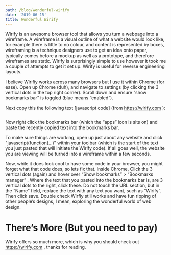 ```yaml
---
path: /blog/wonderful-wirify
date: '2019-06-15'
title: Wonderful Wirify
---
```

Wirify is an awesome browser tool that allows you turn a webpage into a wireframe. A wireframe is a visual outline of what a website would look like, for example there is little to no colour, and content is represented by boxes, wireframing is a technique designers use to get an idea onto paper, typically comes before a mockup as well as a prototype, and therefore wireframes are static. Wirify is surprisingly simple to use however it took me a couple of attempts to get it set up. Wirify is useful for reverse engineering layouts. 

 I believe Wirifiy works across many browsers but I use it within Chrome (for ease). Open up Chrome (duh), and navigate to settings (by clicking the 3 vertical dots in the top right corner). Scroll down and ensure “show bookmarks bar” is toggled (blue means “enabled”). 

Next copy this the following text [javascript code] (from https://wirify.com ): 
```js javascript:(function(){wf_bookmarklet={ver:'1.5',ka:86400000,to:7000};if(typeof%20wfInit=='undefined'){var%20s=document.body.appendChild(document.createElement('script')).src=(document.location.protocol=='https:'?'https:':'http:')+'//www.wirify.com/client/wirify.min.js?'+parseInt(new%20Date().getTime()/wf_bookmarklet.ka);window.setTimeout(function(){if(typeof%20wfInit=='undefined'){alert('Wirify%20is%20still%20processing%20or%20temporarily%20unavailable,%20please%20try%20again%20in%20a%20moment\n\nVisit%20%20twitter.com/wirify%20%20and%20%20www.wirify.com/blog%20%20for%20latest%20announcements');}},wf_bookmarklet.to);}else{wfInit();}})(); 
```

Now right click the bookmarks bar (which the “apps” icon is sits on) and paste the recently copied text into the bookmarks bar. 

To make sure things are working, open up just about any website and click "javascript(function(...)" within your toolbar (which is the start of the text you just pasted that will initiate the Wirify code). If all goes well, the website you are viewing will be turned into a wireframe within a few seconds. 

Now, while it does look cool to have some code in your browser, you might forget what that code does, so lets fix that. Inside Chrome, Click the 3 vertical dots (again) and hover over “Show bookmarks” > “Bookmarks manager” . Where the text that you pasted into the bookmarks bar is, are 3 vertical dots to the right, click these. Do not touch the URL section, but in the “Name” field, replace the text with any text you want, such as “Wirify”. Then click save. Double check Wirfiy still works and have fun ripping of other people’s designs, I mean, exploring the wonderful world of web design.  

# There’s More (But you need to pay) 
Wirify offers so much more, which is why you should check out https://wirify.com , thanks for reading.  

